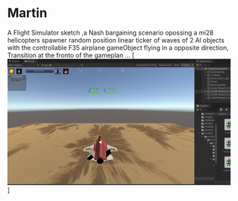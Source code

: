 # Martin
A Flight Simulator sketch ,a Nash bargaining scenario opossing a mi28 helicopters spawner random position linear ticker of waves of 2 AI objects with the controllable  F35 airplane gameObject flying in a opposite direction, Transition at the fronto of the gameplan ...
[![que no se resistieran, por que sino los mataban ... ](https://raw.githubusercontent.com/rgarro/Martin/master/martin.png)]

